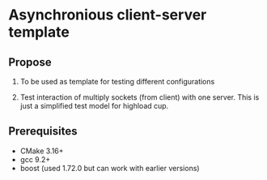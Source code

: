 # Asynchronious client-server template

## Propose

1. To be used as template for testing different configurations

2. Test interaction of multiply sockets (from client) with one server.
This is just a simplified test model for highload cup.

## Prerequisites

- CMake 3.16+
- gcc 9.2+
- boost (used 1.72.0 but can work with earlier versions)
